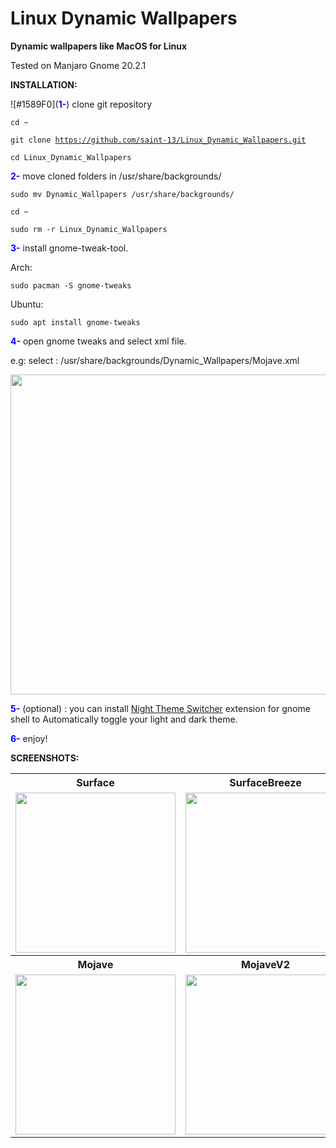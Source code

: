 # Linux Dynamic Wallpapers
<b>Dynamic wallpapers like MacOS for Linux</b>

Tested on Manjaro Gnome 20.2.1

<b>INSTALLATION:</b>

![#1589F0](<b style="color:blue;">1-</b>) clone git repository

<code>cd ~</code>

<code>git clone https://github.com/saint-13/Linux_Dynamic_Wallpapers.git</code>

<code>cd Linux_Dynamic_Wallpapers</code>

<b style="color:blue;">2-</b> move cloned folders in /usr/share/backgrounds/

<code>sudo mv Dynamic_Wallpapers /usr/share/backgrounds/</code>

<code>cd ~</code>

<code>sudo rm -r Linux_Dynamic_Wallpapers</code>

<b style="color:blue;">3-</b> install gnome-tweak-tool.

Arch:

<code>sudo pacman -S gnome-tweaks</code>

Ubuntu:

<code>sudo apt install gnome-tweaks</code>

<b style="color:blue;">4-</b> open gnome tweaks and select xml file.

e.g: select : /usr/share/backgrounds/Dynamic_Wallpapers/Mojave.xml

<img src="https://raw.githubusercontent.com/saint-13/Linux_Dynamic_Wallpapers/main/Screenshots/Screenshot%20from%202021-03-30%2019-45-07.png" width="512">

<b style="color:blue;">5-</b> (optional) : you can install [Night Theme Switcher](https://extensions.gnome.org/extension/2236/night-theme-switcher/) extension for gnome shell to Automatically toggle your light and dark theme.

<b style="color:blue;">6-</b> enjoy!

<b>SCREENSHOTS:</b>

<table>
  <tr>
    <th>Surface</th>
    <th>SurfaceBreeze</th>
    <th>BigSur</th>
    <th>BigSurV2</th>
  </tr>
  <tr>
    <td>
      <img src="https://raw.githubusercontent.com/saint-13/Linux_Dynamic_Wallpapers/main/Screenshots/Screenshot%20from%202021-04-07%2015-11-33.png" width="256">
    </td>
    <td>
      <img src="https://raw.githubusercontent.com/saint-13/Linux_Dynamic_Wallpapers/main/Screenshots/Screenshot%20from%202021-03-31%2001-26-13.png" width="256">
    </td>
    <td>
      <img src="https://raw.githubusercontent.com/saint-13/Linux_Dynamic_Wallpapers/main/Screenshots/Screenshot%20from%202021-03-30%2020-02-39.png" width="256">
    </td>
    <td>
      <img src="https://raw.githubusercontent.com/saint-13/Linux_Dynamic_Wallpapers/main/Screenshots/Screenshot%20from%202021-03-30%2019-06-30.png" width="256">
    </td>
  </tr>
  <tr>
    <th>Mojave</th>
    <th>MojaveV2</th>
    <th>Minimal Mojave</th>
    <th></th>
  </tr>
  <tr>
    <td>
      <img src="https://raw.githubusercontent.com/saint-13/Linux_Dynamic_Wallpapers/main/Screenshots/Screenshot%20from%202021-03-30%2018-19-54.png" width="256">
    </td>
    <td>
      <img src="https://raw.githubusercontent.com/saint-13/Linux_Dynamic_Wallpapers/main/Screenshots/Screenshot%20from%202021-03-30%2018-20-14.png" width="256">
    </td>
    <td>
      <img src="https://raw.githubusercontent.com/saint-13/Linux_Dynamic_Wallpapers/main/Screenshots/Screenshot%20from%202021-03-30%2018-19-31.png" width="256">
    </td>
    <td>
    </td>
  </tr>
</table>
